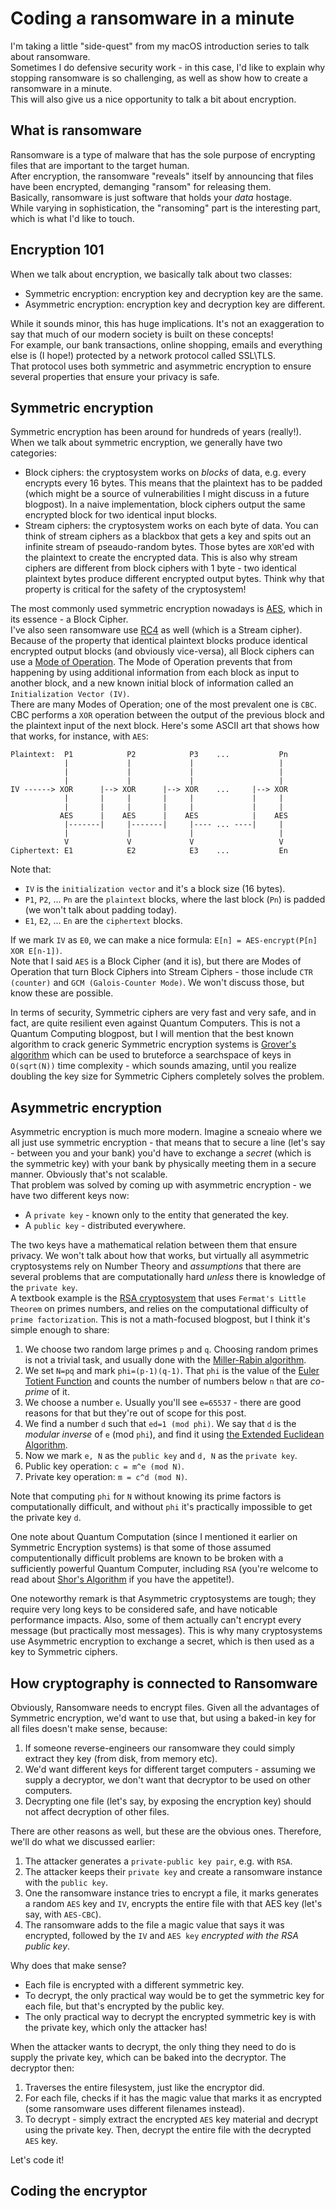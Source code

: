 # Coding a ransomware in a minute
I'm taking a little "side-quest" from my macOS introduction series to talk about ransomware.  
Sometimes I do defensive security work - in this case, I'd like to explain why stopping ransomware is so challenging, as well as show how to create a ransomware in a minute.  
This will also give us a nice opportunity to talk a bit about encryption.

## What is ransomware
Ransomware is a type of malware that has the sole purpose of encrypting files that are important to the target human.  
After encryption, the ransomware "reveals" itself by announcing that files have been encrypted, demanging "ransom" for releasing them.  
Basically, ransomware is just software that holds your *data* hostage.  
While varying in sophistication, the "ransoming" part is the interesting part, which is what I'd like to touch.

## Encryption 101
When we talk about encryption, we basically talk about two classes:
- Symmetric encryption: encryption key and decryption key are the same.
- Asymmetric encryption: encryption key and decryption key are different.

While it sounds minor, this has huge implications. It's not an exaggeration to say that much of our modern society is built on these concepts!  
For example, our bank transactions, online shopping, emails and everything else is (I hope!) protected by a network protocol called SSL\TLS.  
That protocol uses both symmetric and asymmetric encryption to ensure several properties that ensure your privacy is safe.

## Symmetric encryption
Symmetric encryption has been around for hundreds of years (really!). When we talk about symmetric encryption, we generally have two categories:
- Block ciphers: the cryptosystem works on *blocks* of data, e.g. every encrypts every 16 bytes. This means that the plaintext has to be padded (which might be a source of vulnerabilities I might discuss in a future blogpost). In a naive implementation, block ciphers output the same encrypted block for two identical input blocks.
- Stream ciphers: the cryptosystem works on each byte of data. You can think of stream ciphers as a blackbox that gets a key and spits out an infinite stream of pseaudo-random bytes. Those bytes are `XOR`'ed with the plaintext to create the encrypted data. This is also why stream ciphers are different from block ciphers with 1 byte - two identical plaintext bytes produce different encrypted output bytes. Think why that property is critical for the safety of the cryptosystem!

The most commonly used symmetric encryption nowadays is [AES](https://en.wikipedia.org/wiki/Advanced_Encryption_Standard), which in its essence - a Block Cipher.  
I've also seen ransomware use [RC4](https://en.wikipedia.org/wiki/RC4) as well (which is a Stream cipher).  
Because of the property that identical plaintext blocks produce identical encrypted output blocks (and obviously vice-versa), all Block ciphers can use a [Mode of Operation](https://en.wikipedia.org/wiki/Block_cipher_mode_of_operation). The Mode of Operation prevents that from happening by using additional information from each block as input to another block, and a new known initial block of information called an `Initialization Vector (IV)`.  
There are many Modes of Operation; one of the most prevalent one is `CBC`. CBC performs a `XOR` operation between the output of the previous block and the plaintext input of the next block. Here's some ASCII art that shows how that works, for instance, with `AES`:

```
Plaintext:  P1            P2            P3    ...           Pn
            |             |             |                   |
            |             |             |                   |
            |             |             |                   |
IV ------> XOR      |--> XOR      |--> XOR    ...     |--> XOR
            |       |     |       |     |             |     |
            |       |     |       |     |             |     |
           AES      |    AES      |    AES            |    AES
            |-------|     |-------|     |---- ... ----|     |
            |             |             |                   |
            V             V             V                   V
Ciphertext: E1            E2            E3    ...           En
```

Note that:
- `IV` is the `initialization vector` and it's a block size (16 bytes).
- `P1`, `P2`, ... `Pn` are the `plaintext` blocks, where the last block (`Pn`) is padded (we won't talk about padding today).
- `E1`, `E2`, ... `En` are the `ciphertext` blocks.

If we mark `IV` as `E0`, we can make a nice formula: `E[n] = AES-encrypt(P[n] XOR E[n-1])`.  
Note that I said `AES` is a Block Cipher (and it is), but there are Modes of Operation that turn Block Ciphers into Stream Ciphers - those include `CTR (counter)` and `GCM (Galois-Counter Mode)`. We won't discuss those, but know these are possible.

In terms of security, Symmetric ciphers are very fast and very safe, and in fact, are quite resilient even against Quantum Computers. This is not a Quantum Computing blogpost, but I will mention that the best known algorithm to crack generic Symmetric encryption systems is [Grover's algorithm](https://en.wikipedia.org/wiki/Grover%27s_algorithm) which can be used to bruteforce a searchspace of keys in `O(sqrt(N))` time complexity - which sounds amazing, until you realize doubling the key size for Symmetric Ciphers completely solves the problem.

## Asymmetric encryption
Asymmetric encryption is much more modern. Imagine a scneaio where we all just use symmetric encryption - that means that to secure a line (let's say - between you and your bank) you'd have to exchange a *secret* (which is the symmetric key) with your bank by physically meeting them in a secure manner. Obviously that's not scalable.  
That problem was solved by coming up with asymmetric encryption - we have two different keys now:
- A `private key` - known only to the entity that generated the key.
- A `public key` - distributed everywhere.

The two keys have a mathematical relation between them that ensure privacy. We won't talk about how that works, but virtually all asymmetric cryptosystems rely on Number Theory and *assumptions* that there are several problems that are computationally hard *unless* there is knowledge of the `private key`.  
A textbook example is the [RSA cryptosystem](https://en.wikipedia.org/wiki/RSA_(cryptosystem)) that uses `Fermat's Little Theorem` on primes numbers, and relies on the computational difficulty of `prime factorization`.
This is not a math-focused blogpost, but I think it's simple enough to share:
1. We choose two random large primes `p` and `q`. Choosing random primes is not a trivial task, and usually done with the [Miller-Rabin algorithm](https://en.m.wikipedia.org/wiki/Miller%E2%80%93Rabin_primality_test).
2. We set `N=pq` and mark `phi=(p-1)(q-1)`. That `phi` is the value of the [Euler Totient Function](https://en.m.wikipedia.org/wiki/Euler%27s_totient_function) and counts the number of numbers below `n` that are *co-prime* of it.
3. We choose a number `e`. Usually you'll see `e=65537` - there are good reasons for that but they're out of scope for this post.
4. We find a number `d` such that `ed=1 (mod phi)`. We say that `d` is the *modular inverse* of `e` (mod `phi`), and find it using [the Extended Euclidean Algorithm](https://en.m.wikipedia.org/wiki/Extended_Euclidean_algorithm).
5. Now we mark `e, N` as the `public key` and `d, N` as the `private key`.
6. Public key operation: `c = m^e (mod N)`.
7. Private key operation: `m = c^d (mod N)`.

Note that computing `phi` for `N` without knowing its prime factors is computationally difficult, and without `phi` it's practically impossible to get the private key `d`.

One note about Quantum Computation (since I mentioned it earlier on Symmetric Encryption systems) is that some of those assumed computentionally difficult problems are known to be broken with a sufficiently powerful Quantum Computer, including `RSA` (you're welcome to read about [Shor's Algorithm](https://en.wikipedia.org/wiki/Shor%27s_algorithm) if you have the appetite!).

One noteworthy remark is that Asymmetric cryptosystems are tough; they require very long keys to be considered safe, and have noticable performance impacts. Also, some of them actually can't encrypt every message (but practically most messages). This is why many cryptosystems use Asymmetric encryption to exchange a secret, which is then used as a key to Symmetric ciphers.

## How cryptography is connected to Ransomware
Obviously, Ransomware needs to encrypt files. Given all the advantages of Symmetric encryption, we'd want to use that, but using a baked-in key for all files doesn't make sense, because:
1. If someone reverse-engineers our ransomware they could simply extract they key (from disk, from memory etc).
2. We'd want different keys for different target computers - assuming we supply a decryptor, we don't want that decryptor to be used on other computers.
3. Decrypting one file (let's say, by exposing the encryption key) should not affect decryption of other files.

There are other reasons as well, but these are the obvious ones. Therefore, we'll do what we discussed earlier:
1. The attacker generates a `private-public key pair`, e.g. with `RSA`.
2. The attacker keeps their `private key` and create a ransomware instance with the `public key`.
3. One the ransomware instance tries to encrypt a file, it marks generates a random `AES` key and `IV`, encrypts the entire file with that AES key (let's say, with `AES-CBC`).
4. The ransomware adds to the file a magic value that says it was encrypted, followed by the `IV` and `AES key` *encrypted with the RSA public key*.

Why does that make sense?
- Each file is encrypted with a different symmetric key.
- To decrypt, the only practical way would be to get the symmetric key for each file, but that's encrypted by the public key.
- The only practical way to decrypt the encrypted symmetric key is with the private key, which only the attacker has!

When the attacker wants to decrypt, the only thing they need to do is supply the private key, which can be baked into the decryptor. The decryptor then:
1. Traverses the entire filesystem, just like the encryptor did.
2. For each file, checks if it has the magic value that marks it as encrypted (some ransomware uses different filenames instead).
3. To decrypt - simply extract the encrypted `AES` key material and decrypt using the private key. Then, decrypt the entire file with the decrypted `AES` key.

Let's code it!

## Coding the encryptor
